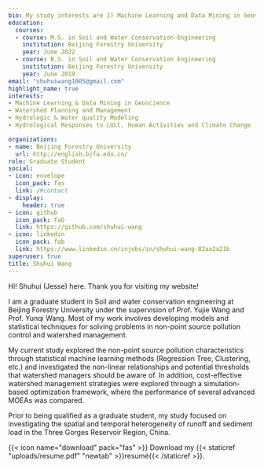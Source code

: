 ```yaml
---
bio: My study interests are 1) Machine Learning and Data Mining in Geoscience (e.g., simulation-based optimization framework, fuzzy programming, surrogate modeling); 2) Watershed management and decision support for non-point source pollution control; 3）Hydrological responses to LULC, human activities and climate change; 4) Hydrological/ waters quality (HWQ) models
education:
  courses:
  - course: M.S. in Soil and Water Conservation Engineering
    institution: Beijing Forestry University
    year: June 2022
  - course: B.S. in Soil and Water Conservation Engineering
    institution: Beijing Forestry University
    year: June 2019
email: "shuhuiwang1005@gmail.com"
highlight_name: true
interests:
- Machine Learning & Data Mining in Geoscience
- Watershed Planning and Management
- Hydrologic & Water quality Modeling 
- Hydrological Responses to LULC, Human Activities and Climate Change 

organizations:
- name: Beijing Forestry University
  url: http://english.bjfu.edu.cn/
role: Graduate Student
social:
- icon: envelope
  icon_pack: fas
  link: /#contact
- display:
    header: true
- icon: github
  icon_pack: fab
  link: https://github.com/shuhui-wang
- icon: linkedin
  icon_pack: fab
  link: https://www.linkedin.cn/injobs/in/shuhui-wang-82aa2a21b
superuser: true
title: Shuhui Wang
---
```


Hi! Shuhui (Jesse) here. Thank you for visiting my website!

I am a graduate student in Soil and water conservation engineering at Beijing Forestry University under the supervision of Prof. Yujie Wang and Prof. Yunqi Wang. Most of my work involves developing models and statistical techniques for solving problems in non-point source pollution control and watershed management.

My current study explored the non-point source pollution characteristics through statistical machine learning methods (Regression Tree, Clustering, etc.) and investigated the non-linear relationships and potential thresholds that watershed managers should be aware of. In addition, cost-effective watershed management strategies were explored through a simulation-based optimization framework, where the performance of several advanced MOEAs was compared.

Prior to being qualified as a graduate student, my study focused on investigating the spatial and temporal heterogeneity of runoff and sediment load in the Three Gorges Reservoir Region, China.






{{< icon name="download" pack="fas" >}} Download my {{< staticref "uploads/resume.pdf" "newtab" >}}resumé{{< /staticref >}}.
